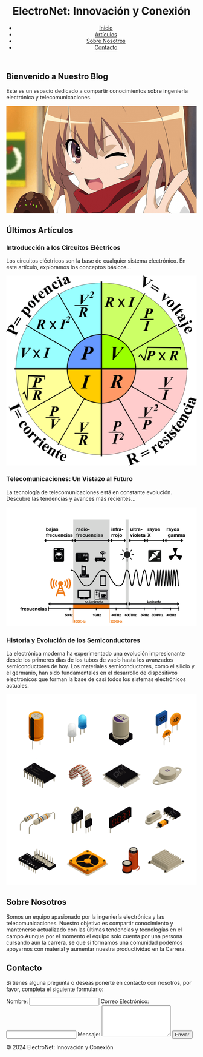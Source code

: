 <!DOCTYPE html>
<html lang="es">
<head>
    <meta charset="UTF-8">
    <meta name="viewport" content="width=device-width, initial-scale=1.0">
    <title>ElectroNet: Innovación y Conexión</title>
    <link rel="stylesheet" href="styles.css">
    <link href="https://fonts.googleapis.com/css2?family=Roboto:wght@400;700&display=swap" rel="stylesheet">
    <script async src="https://pagead2.googlesyndication.com/pagead/js/adsbygoogle.js"></script>
    <script>
        (adsbygoogle = window.adsbygoogle || []).push({
            google_ad_client: "ca-pub-xxxxxxxxxx",
            enable_page_level_ads: true
        });
    </script>
</head>
<body>
    <header>
        <h1>ElectroNet: Innovación y Conexión</h1>
        <nav>
            <ul>
                <li><a href="#inicio">Inicio</a></li>
                <li><a href="#articulos">Artículos</a></li>
                <li><a href="#sobre-nosotros">Sobre Nosotros</a></li>
                <li><a href="#contacto">Contacto</a></li>
            </ul>
        </nav>
    </header>
    <main>
        <section id="inicio">   
            <h2>Bienvenido a Nuestro Blog</h2>
            <p>Este es un espacio dedicado a compartir conocimientos sobre ingeniería electrónica y telecomunicaciones.</p>
            <img src="images/welcome.png" alt="Bienvenido al Blog">
        </section>
        <section id="articulos">
            <h2>Últimos Artículos</h2>
            <article>
                <h3>Introducción a los Circuitos Eléctricos</h3>
                <p>Los circuitos eléctricos son la base de cualquier sistema electrónico. En este artículo, exploramos los conceptos básicos...</p>
                <img src="images/circuitos.png" alt="Circuitos Eléctricos">
            </article>
            <article>
                <h3>Telecomunicaciones: Un Vistazo al Futuro</h3>
                <p>La tecnología de telecomunicaciones está en constante evolución. Descubre las tendencias y avances más recientes...</p>
                <img src="images/telecomunicaciones.png" alt="Telecomunicaciones">
            </article>
             <article>
                <h3>Historia y Evolución de los Semiconductores</h3>
                <p>La electrónica moderna ha experimentado una evolución impresionante desde los primeros días de los tubos de vacío hasta los avanzados semiconductores de hoy. Los materiales semiconductores, como el silicio y el germanio, han sido fundamentales en el desarrollo de dispositivos electrónicos que forman la base de casi todos los sistemas electrónicos actuales.</p>
                <img src="images/semiconductores.png" alt="Semiconductores">
            </article>
            <!-- Anuncio de AdSense -->
            <ins class="adsbygoogle"
                 style="display:block"
                 data-ad-client="ca-pub-xxxxxxxxxx"
                 data-ad-slot="1234567890"
                 data-ad-format="auto"></ins>
            <script>
                (adsbygoogle = window.adsbygoogle || []).push({});
            </script>
        </section>
        <section id="sobre-nosotros">
            <h2>Sobre Nosotros</h2>
            <p>Somos un equipo apasionado por la ingeniería electrónica y las telecomunicaciones. Nuestro objetivo es compartir conocimiento y mantenerse actualizado con las últimas tendencias y tecnologías en el campo.Aunque por el momento el equipo solo cuenta por una persona cursando aun la carrera, se que si formamos una comunidad podemos apoyarnos con material y aumentar nuestra productividad en la Carrera.</p>
        </section>
        <section id="contacto">
            <h2>Contacto</h2>
            <p>Si tienes alguna pregunta o deseas ponerte en contacto con nosotros, por favor, completa el siguiente formulario:</p>
            <form action="https://formspree.io/f/your-form-id" method="POST">
                <label for="name">Nombre:</label>
                <input type="text" id="name" name="name" required>
                <label for="email">Correo Electrónico:</label>
                <input type="email" id="email" name="email" required>
                <label for="message">Mensaje:</label>
                <textarea id="message" name="message" rows="5" required></textarea>
                <button type="submit">Enviar</button>
            </form>
        </section>
    </main>
    <footer>
        <p>&copy; 2024 ElectroNet: Innovación y Conexión</p>
    </footer>
</body>
</html>
